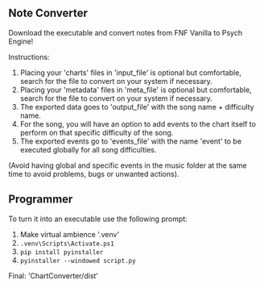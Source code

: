 ## Note Converter

Download the executable and convert notes from FNF Vanilla to Psych Engine!

Instructions:
1. Placing your 'charts' files in 'input_file' is optional but comfortable, search for the file to convert on your system if necessary.
2. Placing your 'metadata' files in 'meta_file' is optional but comfortable, search for the file to convert on your system if necessary.
3. The exported data goes to 'output_file' with the song name + difficulty name.
4. For the song, you will have an option to add events to the chart itself to perform on that specific difficulty of the song.
5. The exported events go to 'events_file' with the name 'event' to be executed globally for all song difficulties.

(Avoid having global and specific events in the music folder at the same time to avoid problems, bugs or unwanted actions).

## Programmer
To turn it into an executable use the following prompt:

1. Make virtual ambience '.venv'
2. `.venv\Scripts\Activate.ps1`
3. `pip install pyinstaller`
4. `pyinstaller --windowed script.py`

Final: 'ChartConverter/dist'
